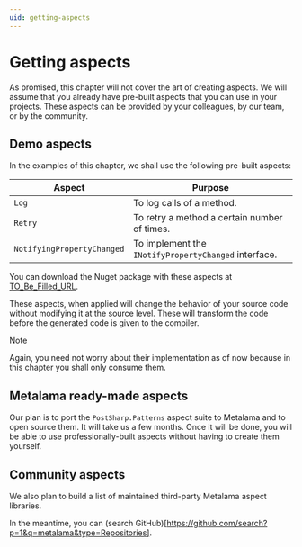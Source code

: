 ```yaml
---
uid: getting-aspects
---
```

# Getting aspects

As promised, this chapter will not cover the art of creating aspects. We will assume that you already have pre-built aspects that you can use in your projects. These aspects can be provided by your colleagues, by our team, or by the community.



## Demo aspects

In the examples of this chapter, we shall use the following pre-built aspects:

|Aspect | Purpose |
|-------|----------|
|`Log` | To log calls of a method.
|`Retry` | To retry a method a certain number of times.
|`NotifyingPropertyChanged` | To implement the `INotifyPropertyChanged` interface.

You can download the Nuget package with these aspects at [TO_Be_Filled_URL](here).

These aspects, when applied will change the behavior of your source code without modifying it at the source level. These will transform the code before the generated code is given to the compiler.

> [!NOTE]
> Again, you need not worry about their implementation as of now because in this chapter you shall only consume them.


## Metalama ready-made aspects

Our plan is to port the `PostSharp.Patterns` aspect suite to Metalama and to open source them. It will take us a few months. Once it will be done, you will be able to use professionally-built aspects without having to create them yourself.


## Community aspects

We also plan to build a list of maintained third-party Metalama aspect libraries.

In the meantime, you can (search GitHub)[https://github.com/search?p=1&q=metalama&type=Repositories].

